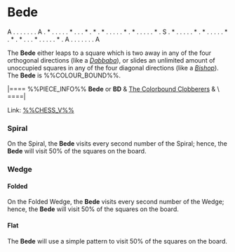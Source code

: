 # Bede

<div class = "movement">
A . . . . . . . A
. * . . . . . * .
. . * . * . * . .
. . . * . * . . .
. . * . S . * . .
. . . * . * . . .
. . * . * . * . .
. * . . . . . * .
A . . . . . . . A
</div>

The **Bede** either leaps to a square which is two away in any of
the four orthogonal directions (like a [*Dabbaba*](dabbaba.html)),
or slides an unlimited amount of unoccupied squares in any of the
four diagonal directions (like a [*Bishop*](bishop.html)).
The **Bede** is %%COLOUR_BOUND%%.

|====
%%PIECE_INFO%%
  **Bede** or **BD**
& [The Colorbound Clobberers](#chess-v:d.betza/chessvar/dan/colclob.html)
& \\
====|

Link: [%%CHESS_V%%](#piece:bd)

### Spiral

On the Spiral, the **Bede** visits every second number of the Spiral;
hence, the **Bede** will visit 50% of the squares on the board.

### Wedge

#### Folded

On the Folded Wedge, the **Bede** visits every second number of the Wedge;
hence, the **Bede** will visit 50% of the squares on the board.

#### Flat

The **Bede** will use a simple pattern to visit 50% of the squares
on the board.
